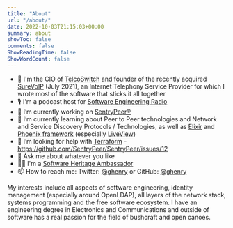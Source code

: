 ```yaml
---
title: "About"
url: "/about/"
date: 2022-10-03T21:15:03+00:00
summary: about
showToc: false
comments: false
ShowReadingTime: false
ShowWordCount: false
---
```


- 💼 I'm the CIO of [TelcoSwitch](https://telcoswitch.com/) and founder of the recently acquired [SureVoIP](https://www.surevoip.co.uk/) (July 2021), an Internet Telephony Service Provider for which I wrote most of the software that sticks it all together
- 🎙️  I'm a podcast host for [Software Engineering Radio](https://www.se-radio.net/team/gavin-henry/)
- 🔭 I’m currently working on [SentryPeer®](https://github.com/SentryPeer/SentryPeer)
- 🌱 I’m currently learning about Peer to Peer technologies and Network and Service Discovery Protocols / Technologies, as well as [Elixir](https://github.com/elixir-lang/elixir) and [Phoenix framework](https://github.com/phoenixframework/) (especially [LiveView](https://github.com/phoenixframework/phoenix_live_view))
- 🤔 I’m looking for help with [Terraform](https://www.terraform.io/) - https://github.com/SentryPeer/SentryPeer/issues/12
- 💬 Ask me about whatever you like
- 🧑‍💻 I'm a [Software Heritage Ambassador](https://www.softwareheritage.org/ambassadors/)
- 📫 How to reach me: Twitter: [@ghenry](https://twitter.com/ghenry) or GitHub: [@ghenry](https://github.com/ghenry)

My interests include all aspects of software engineering, identity management (especially around OpenLDAP), 
all layers of the network stack, systems programming and the free software ecosystem. I have an engineering degree in 
Electronics and Communications and outside of software has a real passion for the field of bushcraft and open canoes.